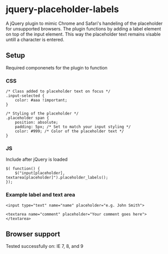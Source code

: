 jquery-placeholder-labels
=========================

A jQuery plugin to mimic Chrome and Safari's handeling of the placeholder for unsupported browsers. The plugin functions by adding a label element on top of the input element. This way the placeholder text remains visable untill a character is entered.

Setup
-----
Required componenets for the plugin to function

### CSS
	/* Class added to placeholder text on focus */
	.input-selected {
		color: #aaa !important;
	}

	/* Styling of the placeholder */
	.placeholder span {
		position: absolute;
		padding: 5px; /* Set to match your input styling */
		color: #999; /* Color of the placeholder text */
	}

### JS
Include after jQuery is loaded

	$( function() {
		$("input[placeholder], textarea[placeholder]").placeholder_labels();
	});

### Example label and text area
	<input type="text" name="name" placeholder="e.g. John Smith">

	<textarea name="comment" placeholder="Your comment goes here"></textarea>


Browser support
---------------
Tested successfully on:
IE 7, 8, and 9


